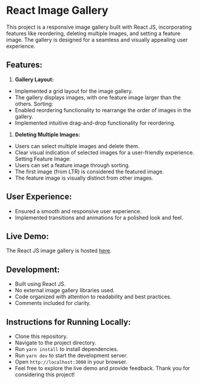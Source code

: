 # React Image Gallery

This project is a responsive image gallery built with React JS, incorporating features like reordering, deleting multiple images, and setting a feature image. The gallery is designed for a seamless and visually appealing user experience.

## Features:

1. **Gallery Layout:**

- Implemented a grid layout for the image gallery.
- The gallery displays images, with one feature image larger than the others.
  Sorting:
- Enabled reordering functionality to rearrange the order of images in the gallery.
- Implemented intuitive drag-and-drop functionality for reordering.

1. **Deleting Multiple Images:**

- Users can select multiple images and delete them.
- Clear visual indication of selected images for a user-friendly experience.
  Setting Feature Image:
- Users can set a feature image through sorting.
- The first image (from LTR) is considered the featured image.
- The feature image is visually distinct from other images.

## User Experience:

- Ensured a smooth and responsive user experience.
- Implemented transitions and animations for a polished look and feel.

## Live Demo:

The React JS image gallery is hosted [here](https://shakil-ahmmed.netlify.app/).

## Development:

- Built using React JS.
- No external image gallery libraries used.
- Code organized with attention to readability and best practices.
- Comments included for clarity.

## Instructions for Running Locally:

- Clone this repository.
- Navigate to the project directory.
- Run `yarn install` to install dependencies.
- Run `yarn dev` to start the development server.
- Open `http://localhost:3000` in your browser.
- Feel free to explore the live demo and provide feedback. Thank you for considering this project!
